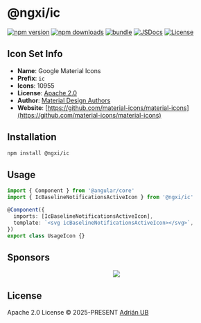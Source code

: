 # @ngxi/ic

[![npm version][npm-version-src]][npm-version-href]
[![npm downloads][npm-downloads-src]][npm-downloads-href]
[![bundle][bundle-src]][bundle-href]
[![JSDocs][jsdocs-src]][jsdocs-href]
[![License][license-src]][license-href]

## Icon Set Info

- **Name**: Google Material Icons
- **Prefix**: `ic`
- **Icons**: 10955
- **License**: [Apache 2.0](https://github.com/material-icons/material-icons/blob/master/LICENSE)
- **Author**: [Material Design Authors](https://github.com/material-icons/material-icons)
- **Website**: [https://github.com/material-icons/material-icons](https://github.com/material-icons/material-icons)

## Installation

```sh
npm install @ngxi/ic
```

## Usage

```ts
import { Component } from '@angular/core'
import { IcBaselineNotificationsActiveIcon } from '@ngxi/ic'

@Component({
  imports: [IcBaselineNotificationsActiveIcon],
  template: `<svg icBaselineNotificationsActiveIcon></svg>`,
})
export class UsageIcon {}
```

## Sponsors

<p align="center">
  <a href="https://cdn.jsdelivr.net/gh/adrian-ub/static/sponsors.svg">
    <img src='https://cdn.jsdelivr.net/gh/adrian-ub/static/sponsors.svg'/>
  </a>
</p>

## License

Apache 2.0 License © 2025-PRESENT [Adrián UB](https://github.com/adrian-ub)

<!-- Badges -->

[npm-version-src]: https://img.shields.io/npm/v/@ngxi/ic?style=flat&colorA=080f12&colorB=1fa669
[npm-version-href]: https://npmjs.com/package/@ngxi/ic
[npm-downloads-src]: https://img.shields.io/npm/dm/@ngxi/ic?style=flat&colorA=080f12&colorB=1fa669
[npm-downloads-href]: https://npmjs.com/package/@ngxi/ic
[bundle-src]: https://img.shields.io/bundlephobia/minzip/@ngxi/ic?style=flat&colorA=080f12&colorB=1fa669&label=minzip
[bundle-href]: https://bundlephobia.com/result?p=@ngxi/ic
[license-src]: https://img.shields.io/npm/l/@ngxi/ic?style=flat&colorA=080f12&colorB=1fa669
[license-href]: https://github.com/adrian-ub/ngxi/blob/main/LICENSE
[jsdocs-src]: https://img.shields.io/badge/jsdocs-reference-080f12?style=flat&colorA=080f12&colorB=1fa669
[jsdocs-href]: https://www.jsdocs.io/package/@ngxi/ic
